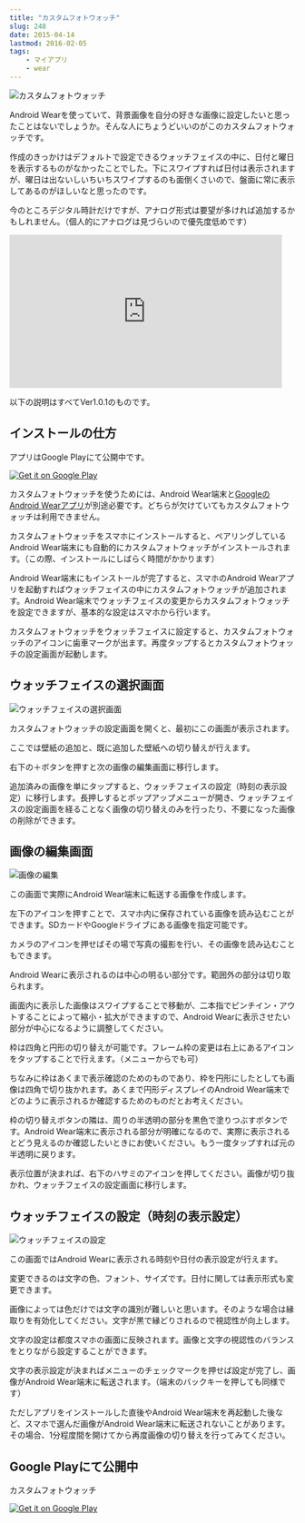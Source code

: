 ```yaml
---
title: "カスタムフォトウォッチ"
slug: 248
date: 2015-04-14
lastmod: 2016-02-05
tags:
    - マイアプリ
    - wear
---
```


![カスタムフォトウォッチ](b7c46e339d4a9e16ca42eab8bd987391.jpg)

Android Wearを使っていて、背景画像を自分の好きな画像に設定したいと思ったことはないでしょうか。そんな人にちょうどいいのがこのカスタムフォトウォッチです。

作成のきっかけはデフォルトで設定できるウォッチフェイスの中に、日付と曜日を表示するものがなかったことでした。下にスワイプすれば日付は表示されますが、曜日は出ないしいちいちスワイプするのも面倒くさいので、盤面に常に表示してあるのがほしいなと思ったのです。

今のところデジタル時計だけですが、アナログ形式は要望が多ければ追加するかもしれません。（個人的にアナログは見づらいので優先度低めです）

<iframe width="480" height="270" src="https://www.youtube.com/embed/pcc0MT_21WU" frameborder="0" allowfullscreen></iframe>

以下の説明はすべてVer1.0.1のものです。


## インストールの仕方


アプリはGoogle Playにて公開中です。

<a href="https://play.google.com/store/apps/details?id=jp.gcreate.product.customphotowatch">
  <img alt="Get it on Google Play" src="https://play.google.com/intl/en_us/badges/images/generic/en-play-badge.png" />
</a>

カスタムフォトウォッチを使うためには、Android Wear端末と<a href="https://play.google.com/store/apps/details?id=com.google.android.wearable.app">GoogleのAndroid Wearアプリ</a>が別途必要です。どちらが欠けていてもカスタムフォトウォッチは利用できません。

カスタムフォトウォッチをスマホにインストールすると、ペアリングしているAndroid Wear端末にも自動的にカスタムフォトウォッチがインストールされます。（この際、インストールにしばらく時間がかかります）

Android Wear端末にもインストールが完了すると、スマホのAndroid Wearアプリを起動すればウォッチフェイスの中にカスタムフォトウォッチが追加されます。Android Wear端末でウォッチフェイスの変更からカスタムフォトウォッチを設定できますが、基本的な設定はスマホから行います。

カスタムフォトウォッチをウォッチフェイスに設定すると、カスタムフォトウォッチのアイコンに歯車マークが出ます。再度タップするとカスタムフォトウォッチの設定画面が起動します。


## ウォッチフェイスの選択画面


![ウォッチフェイスの選択画面](8f167513b6991a29edaed45205222776.jpg)

カスタムフォトウォッチの設定画面を開くと、最初にこの画面が表示されます。

ここでは壁紙の追加と、既に追加した壁紙への切り替えが行えます。

右下の＋ボタンを押すと次の画像の編集画面に移行します。

追加済みの画像を単にタップすると、ウォッチフェイスの設定（時刻の表示設定）に移行します。長押しするとポップアップメニューが開き、ウォッチフェイスの設定画面を経ることなく画像の切り替えのみを行ったり、不要になった画像の削除ができます。


## 画像の編集画面


![画像の編集](7b825441e8c56b40b258b6791c5bf4f8.jpg)

この画面で実際にAndroid Wear端末に転送する画像を作成します。

左下のアイコンを押すことで、スマホ内に保存されている画像を読み込むことができます。SDカードやGoogleドライブにある画像を指定可能です。

カメラのアイコンを押せばその場で写真の撮影を行い、その画像を読み込むこともできます。

Android Wearに表示されるのは中心の明るい部分です。範囲外の部分は切り取られます。

画面内に表示した画像はスワイプすることで移動が、二本指でピンチイン・アウトすることによって縮小・拡大ができますので、Android Wearに表示させたい部分が中心になるように調整してください。

枠は四角と円形の切り替えが可能です。フレーム枠の変更は右上にあるアイコンをタップすることで行えます。（メニューからでも可）

ちなみに枠はあくまで表示確認のためのものであり、枠を円形にしたとしても画像は四角で切り抜かれます。あくまで円形ディスプレイのAndroid Wear端末でどのように表示されるか確認するためのものだとお考えください。

枠の切り替えボタンの隣は、周りの半透明の部分を黒色で塗りつぶすボタンです。Android Wear端末に表示される部分が明確になるので、実際に表示されるとどう見えるのか確認したいときにお使いください。もう一度タップすれば元の半透明に戻ります。

表示位置が決まれば、右下のハサミのアイコンを押してください。画像が切り抜かれ、ウォッチフェイスの設定画面に移行します。


## ウォッチフェイスの設定（時刻の表示設定）


![ウォッチフェイスの設定](98ee6f4dcb82fba8a68d19b3847d4539.jpg)

この画面ではAndroid Wearに表示される時刻や日付の表示設定が行えます。

変更できるのは文字の色、フォント、サイズです。日付に関しては表示形式も変更できます。

画像によっては色だけでは文字の識別が難しいと思います。そのような場合は縁取りを有効化してください。文字が黒で縁どりされるので視認性が向上します。

文字の設定は都度スマホの画面に反映されます。画像と文字の視認性のバランスをとりながら設定することができます。

文字の表示設定が決まればメニューのチェックマークを押せば設定が完了し、画像がAndroid Wear端末に転送されます。（端末のバックキーを押しても同様です）

ただしアプリをインストールした直後やAndroid Wear端末を再起動した後など、スマホで選んだ画像がAndroid Wear端末に転送されないことがあります。その場合、1分程度間を開けてから再度画像の切り替えを行ってみてください。


## Google Playにて公開中


カスタムフォトウォッチ

<a href="https://play.google.com/store/apps/details?id=jp.gcreate.product.customphotowatch">
 <img alt="Get it on Google Play" src="https://play.google.com/intl/en_us/badges/images/generic/en-play-badge.png" />
</a>


  